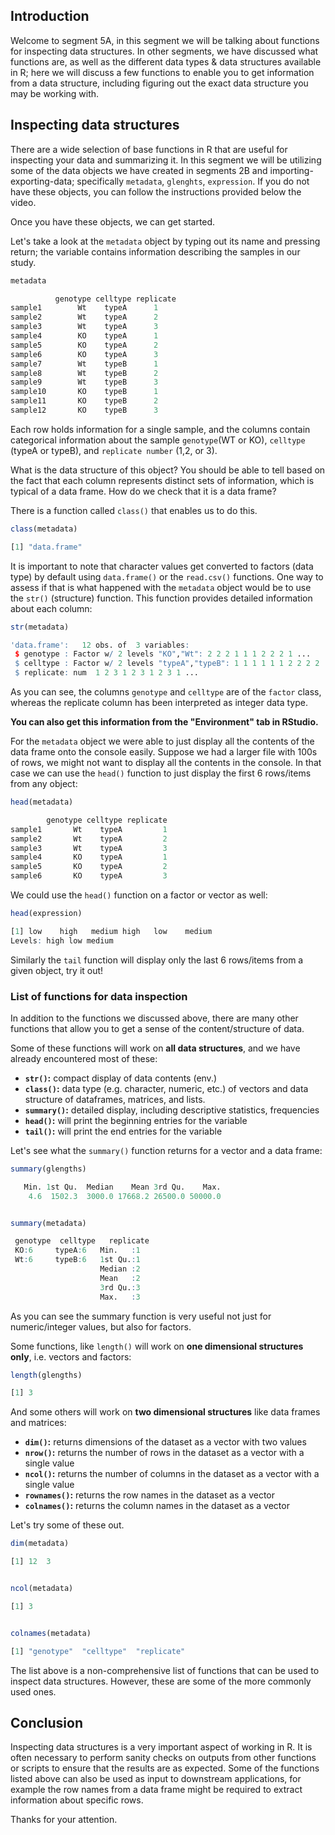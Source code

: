 ## Introduction

Welcome to segment 5A, in this segment we will be talking about functions for inspecting data structures. In other segments, we have discussed what functions are, as well as the different data types & data structures available in R; here we will discuss a few functions to enable you to get information from a data structure, including figuring out the exact data structure you may be working with.

## Inspecting data structures

There are a wide selection of base functions in R that are useful for inspecting your data and summarizing it. In this segment we will be utilizing some of the data objects we have created in segments 2B and importing-exporting-data; specifically `metadata`, `glenghts`, `expression`. If you do not have these objects, you can follow the instructions provided below the video. 

Once you have these objects, we can get started.

Let's take a look at the `metadata` object by typing out its name and pressing return; the variable contains information describing the samples in our study. 

```r
metadata

          genotype celltype replicate
sample1        Wt    typeA		1
sample2        Wt    typeA		2
sample3        Wt    typeA		3
sample4        KO    typeA		1
sample5        KO    typeA		2
sample6        KO    typeA		3
sample7        Wt    typeB		1
sample8        Wt    typeB		2
sample9        Wt    typeB		3
sample10       KO    typeB		1
sample11       KO    typeB		2
sample12       KO    typeB		3

```
Each row holds information for a single sample, and the columns contain categorical information about the sample `genotype`(WT or KO), `celltype` (typeA or typeB), and `replicate number` (1,2, or 3).

What is the data structure of this object? You should be able to tell based on the fact that each column represents distinct sets of information, which is typical of a data frame. How do we check that it is a data frame?

There is a function called `class()` that enables us to do this.

```r
class(metadata)

[1] "data.frame"
```

It is important to note that character values get converted to factors (data type) by default using `data.frame()` or the `read.csv()` functions. One way to assess if that is what happened with the `metadata` object would be to use the `str()` (structure) function. This function provides detailed information about each column:


```r
str(metadata)

'data.frame':	12 obs. of  3 variables:
 $ genotype : Factor w/ 2 levels "KO","Wt": 2 2 2 1 1 1 2 2 2 1 ...
 $ celltype : Factor w/ 2 levels "typeA","typeB": 1 1 1 1 1 1 2 2 2 2 ...
 $ replicate: num  1 2 3 1 2 3 1 2 3 1 ...
```

As you can see, the columns `genotype` and `celltype` are of the `factor` class, whereas the replicate column has been interpreted as integer data type.

__You can also get this information from the "Environment" tab in RStudio.__

For the `metadata` object we were able to just display all the contents of the data frame onto the console easily. Suppose we had a larger file with 100s of rows, we might not want to display all the contents in the console. In that case we can use the `head()` function to just display the first 6 rows/items from any object:

```r
head(metadata)

        genotype celltype replicate
sample1       Wt    typeA         1
sample2       Wt    typeA         2
sample3       Wt    typeA         3
sample4       KO    typeA         1
sample5       KO    typeA         2
sample6       KO    typeA         3
```

We could use the `head()` function on a factor or vector as well:

```r
head(expression)

[1] low    high   medium high   low    medium
Levels: high low medium
```

Similarly the `tail` function will display only the last 6 rows/items from a given object, try it out!


### List of functions for data inspection

In addition to the functions we discussed above, there are many other functions that allow you to get a sense of the content/structure of data. 

Some of these functions will work on **all data structures**, and we have already encountered most of these:
- **`str()`:** compact display of data contents (env.)
- **`class()`:** data type (e.g. character, numeric, etc.) of vectors and data structure of dataframes, matrices, and lists.
- **`summary()`:** detailed display, including descriptive statistics, frequencies
- **`head()`:** will print the beginning entries for the variable
- **`tail()`:** will print the end entries for the variable

Let's see what the `summary()` function returns for a vector and a data frame:

```r
summary(glengths)

   Min. 1st Qu.  Median    Mean 3rd Qu.    Max. 
    4.6  1502.3  3000.0 17668.2 26500.0 50000.0 


summary(metadata)

 genotype  celltype   replicate
 KO:6     typeA:6   Min.   :1  
 Wt:6     typeB:6   1st Qu.:1  
                    Median :2  
                    Mean   :2  
                    3rd Qu.:3  
                    Max.   :3  
```

As you can see the summary function is very useful not just for numeric/integer values, but also for factors.

Some functions, like `length()` will work on **one dimensional structures only**, i.e. vectors and factors:

```r
length(glengths)

[1] 3
```

And some others will work on **two dimensional structures** like data frames and matrices:

- **`dim()`:** returns dimensions of the dataset as a vector with two values
- **`nrow()`:** returns the number of rows in the dataset as a vector with a single value
- **`ncol()`:** returns the number of columns in the dataset as a vector with a single value
- **`rownames()`:** returns the row names in the dataset as a vector
- **`colnames()`:** returns the column names in the dataset as a vector

Let's try some of these out.

```r
dim(metadata)

[1] 12  3


ncol(metadata)

[1] 3


colnames(metadata)

[1] "genotype"  "celltype"  "replicate"
```

The list above is a non-comprehensive list of functions that can be used to inspect data structures. However, these are some of the more commonly used ones.

## Conclusion

Inspecting data structures is a very important aspect of working in R. It is often necessary to perform sanity checks on outputs from other functions or scripts to ensure that the results are as expected. Some of the functions listed above can also be used as input to downstream applications, for example the row names from a data frame might be required to extract information about specific rows.

Thanks for your attention.

